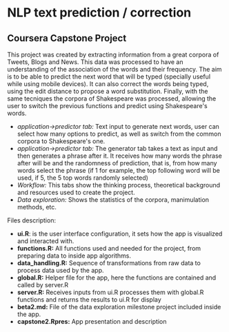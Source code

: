 # NLP text prediction / correction
## Coursera Capstone Project

This project was created by extracting information from a great corpora of Tweets, Blogs and News. This data was processed to have an understanding of the association of the words and their frequency. The aim is to be able to predict the next word that will be typed (specially useful while using mobile devices). It can also correct the words being typed, using the edit distance to propose a word substitution. Finally, with the same tecniques the corpora of Shakespeare was processed, allowing the user to switch the previous functions and predict using Shakespeare's words.

- *application->predictor tab:* Text input to generate next words, user can select how many options to predict, as well as switch from the common corpora to Shakespeare's one.
- *application->predictor tab:* The generator tab takes a text as input and then generates a phrase after it. It receives how many words the phrase after will be and the randomness of prediction, that is, from how many words select the phrase (if 1 for example, the top following word will be used, if 5, the 5 top words randomly selected)
- *Workflow:* This tabs show the thinking process, theoretical background and resources used to create the project.
- *Data exploration:* Shows the statistics of the corpora, manimulation methods, etc.

Files description:
- **ui.R**: is the user interface configuration, it sets how the app is visualized and interacted with.
- **functions.R:** All functions used and needed for the project, from preparing data to inside app algorithms.
- **data_handling.R:** Sequence of transformations from raw data to process data used by the app.
- **global.R:** Helper file for the app, here the functions are contained and called by server.R
- **server.R:** Receives inputs from ui.R processes them with global.R functions and returns the results to ui.R for display
- **beta2.md:** File of the data exploration milestone project included inside the app.
- **capstone2.Rpres:** App presentation and description

